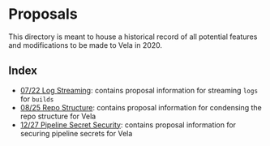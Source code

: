 # Proposals

This directory is meant to house a historical record of all potential features and modifications to be made to Vela in 2020.

## Index

* [07/22 Log Streaming](07-22_log-streaming.md): contains proposal information for streaming `logs` for `builds`
* [08/25 Repo Structure](08-25_repo-structure.md): contains proposal information for condensing the repo structure for Vela
* [12/27 Pipeline Secret Security](12-27_pipeline-security.md): contains proposal information for securing pipeline secrets for Vela
